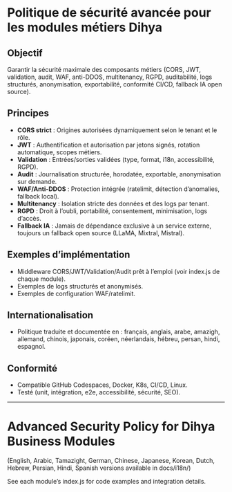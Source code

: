 # Politique de sécurité avancée pour les modules métiers Dihya

## Objectif
Garantir la sécurité maximale des composants métiers (CORS, JWT, validation, audit, WAF, anti-DDOS, multitenancy, RGPD, auditabilité, logs structurés, anonymisation, exportabilité, conformité CI/CD, fallback IA open source).

## Principes
- **CORS strict** : Origines autorisées dynamiquement selon le tenant et le rôle.
- **JWT** : Authentification et autorisation par jetons signés, rotation automatique, scopes métiers.
- **Validation** : Entrées/sorties validées (type, format, i18n, accessibilité, RGPD).
- **Audit** : Journalisation structurée, horodatée, exportable, anonymisation sur demande.
- **WAF/Anti-DDOS** : Protection intégrée (ratelimit, détection d’anomalies, fallback local).
- **Multitenancy** : Isolation stricte des données et des logs par tenant.
- **RGPD** : Droit à l’oubli, portabilité, consentement, minimisation, logs d’accès.
- **Fallback IA** : Jamais de dépendance exclusive à un service externe, toujours un fallback open source (LLaMA, Mixtral, Mistral).

## Exemples d’implémentation
- Middleware CORS/JWT/Validation/Audit prêt à l’emploi (voir index.js de chaque module).
- Exemples de logs structurés et anonymisés.
- Exemples de configuration WAF/ratelimit.

## Internationalisation
- Politique traduite et documentée en : français, anglais, arabe, amazigh, allemand, chinois, japonais, coréen, néerlandais, hébreu, persan, hindi, espagnol.

## Conformité
- Compatible GitHub Codespaces, Docker, K8s, CI/CD, Linux.
- Testé (unit, intégration, e2e, accessibilité, sécurité, SEO).

---

# Advanced Security Policy for Dihya Business Modules

(English, Arabic, Tamazight, German, Chinese, Japanese, Korean, Dutch, Hebrew, Persian, Hindi, Spanish versions available in docs/i18n/)

See each module’s index.js for code examples and integration details.
